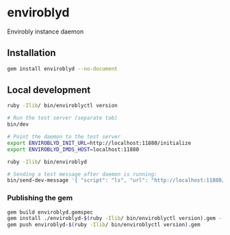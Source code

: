 # enviroblyd
Envirobly instance daemon

## Installation

```sh
gem install enviroblyd --no-document
```

## Local development

```sh
ruby -Ilib/ bin/enviroblyctl version

# Run the test server (separate tab)
bin/dev

# Point the daemon to the test server
export ENVIROBLYD_INIT_URL=http://localhost:11880/initialize
export ENVIROBLYD_IMDS_HOST=localhost:11880

ruby -Ilib/ bin/enviroblyd

# Sending a test message after daemon is running:
bin/send-dev-message '{ "script": "ls", "url": "http://localhost:11880/command" }'
```

### Publishing the gem

```sh
gem build enviroblyd.gemspec
gem install ./enviroblyd-$(ruby -Ilib/ bin/enviroblyctl version).gem --no-document
gem push enviroblyd-$(ruby -Ilib/ bin/enviroblyctl version).gem
```
